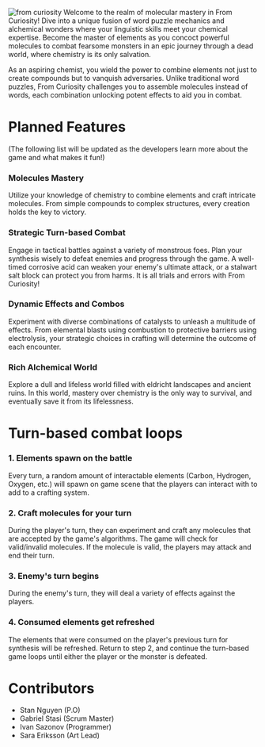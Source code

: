 ![from curiosity](https://github.com/TotoriYoyori/from-curiosity/assets/89681094/968d18d5-b195-4a38-9be4-9d43e831201b)
Welcome to the realm of molecular mastery in From Curiosity! Dive into a unique fusion of word puzzle mechanics and alchemical wonders where your linguistic skills meet your chemical expertise. Become the master of elements as you concoct powerful molecules to combat fearsome monsters in an epic journey through a dead world, where chemistry is its only salvation. 

As an aspiring chemist, you wield the power to combine elements not just to create compounds but to vanquish adversaries. Unlike traditional word puzzles, From Curiosity challenges you to assemble molecules instead of words, each combination unlocking potent effects to aid you in combat. 

# Planned Features
(The following list will be updated as the developers learn more about the game and what makes it fun!)

### Molecules Mastery
Utilize your knowledge of chemistry to combine elements and craft intricate molecules. From simple compounds to complex structures, every creation holds the key to victory.

### Strategic Turn-based Combat
Engage in tactical battles against a variety of monstrous foes. Plan your synthesis wisely to defeat enemies and progress through the game. A well-timed corrosive acid can weaken your enemy's ultimate attack, or a stalwart salt block can protect you from harms. It is all trials and errors with From Curiosity! 

### Dynamic Effects and Combos
Experiment with diverse combinations of catalysts to unleash a multitude of effects. From elemental blasts using combustion to protective barriers using electrolysis, your strategic choices in crafting will determine the outcome of each encounter.

### Rich Alchemical World
Explore a dull and lifeless world filled with eldricht landscapes and ancient ruins. In this world, mastery over chemistry is the only way to survival, and eventually save it from its lifelessness. 

# Turn-based combat loops
### 1. Elements spawn on the battle
Every turn, a random amount of interactable elements (Carbon, Hydrogen, Oxygen, etc.) will spawn on game scene that the players can interact with to add to a crafting system. 

### 2. Craft molecules for your turn
During the player's turn, they can experiment and craft any molecules that are accepted by the game's algorithms. The game will check for valid/invalid molecules. If the molecule is valid, the players may attack and end their turn.

### 3. Enemy's turn begins
During the enemy's turn, they will deal a variety of effects against the players. 

### 4. Consumed elements get refreshed
The elements that were consumed on the player's previous turn for synthesis will be refreshed. Return to step 2, and continue the turn-based game loops until either the player or the monster is defeated. 

# Contributors
- Stan Nguyen (P.O)
- Gabriel Stasi (Scrum Master)
- Ivan Sazonov (Programmer)
- Sara Eriksson (Art Lead)
